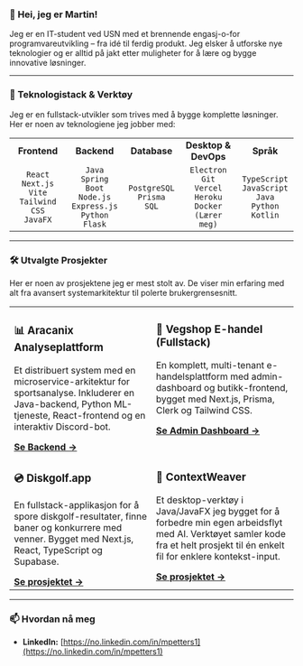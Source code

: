 ### 👋 Hei, jeg er Martin!

<p align="left">
  Jeg er en IT-student ved USN med et brennende engasj-o-for programvareutvikling – fra idé til ferdig produkt. Jeg elsker å utforske nye teknologier og er alltid på jakt etter muligheter for å lære og bygge innovative løsninger.
</p>

---

### 🚀 Teknologistack & Verktøy

Jeg er en fullstack-utvikler som trives med å bygge komplette løsninger. Her er noen av teknologiene jeg jobber med:

<table width="100%">
  <tr>
    <td align="center" width="20%">
      <strong>Frontend</strong>
    </td>
    <td align="center" width="20%">
      <strong>Backend</strong>
    </td>
    <td align="center" width="20%">
      <strong>Database</strong>
    </td>
    <td align="center" width="20%">
      <strong>Desktop & DevOps</strong>
    </td>
     <td align="center" width="20%">
      <strong>Språk</strong>
    </td>
  </tr>
  <tr>
    <td align="center">
      <code>React</code> <code>Next.js</code> <br>
      <code>Vite</code> <code>Tailwind CSS</code> <br>
      <code>JavaFX</code>
    </td>
    <td align="center">
      <code>Java</code> <code>Spring Boot</code> <br>
      <code>Node.js</code> <code>Express.js</code> <br>
      <code>Python</code> <code>Flask</code>
    </td>
    <td align="center">
      <code>PostgreSQL</code> <br>
      <code>Prisma</code> <br>
      <code>SQL</code>
    </td>
     <td align="center">
      <code>Electron</code> <code>Git</code> <br>
      <code>Vercel</code> <code>Heroku</code> <br>
      <code>Docker (Lærer meg)</code>
    </td>
    <td align="center">
      <code>TypeScript</code> <code>JavaScript</code> <br>
      <code>Java</code> <code>Python</code> <br>
      <code>Kotlin</code>
    </td>
  </tr>
</table>

---

### 🛠️ Utvalgte Prosjekter

Her er noen av prosjektene jeg er mest stolt av. De viser min erfaring med alt fra avansert systemarkitektur til polerte brukergrensesnitt.

<table>
  <tr>
    <td width="50%" valign="top">
      <h3>📊 Aracanix Analyseplattform</h3>
      <p>Et distribuert system med en microservice-arkitektur for sportsanalyse. Inkluderer en Java-backend, Python ML-tjeneste, React-frontend og en interaktiv Discord-bot.</p>
      <a href="https://github.com/martingit2/AiPortal-Backend" target="_blank"><strong>Se Backend →</strong></a>
    </td>
    <td width="50%" valign="top">
      <h3>🛒 Vegshop E-handel (Fullstack)</h3>
      <p>En komplett, multi-tenant e-handelsplattform med admin-dashboard og butikk-frontend, bygget med Next.js, Prisma, Clerk og Tailwind CSS.</p>
      <a href="https://github.com/martingit2/vegshop-admin" target="_blank"><strong>Se Admin Dashboard →</strong></a>
    </td>
  </tr>
  <tr>
    <td width="50%" valign="top">
      <h3>💿 Diskgolf.app</h3>
      <p>En fullstack-applikasjon for å spore diskgolf-resultater, finne baner og konkurrere med venner. Bygget med Next.js, React, TypeScript og Supabase.</p>
      <a href="https://github.com/martingit2/Diskgolf" target="_blank"><strong>Se prosjektet →</strong></a>
    </td>
    <td width="50%" valign="top">
      <h3>🧩 ContextWeaver</h3>
      <p>Et desktop-verktøy i Java/JavaFX jeg bygget for å forbedre min egen arbeidsflyt med AI. Verktøyet samler kode fra et helt prosjekt til én enkelt fil for enklere kontekst-input.</p>
      <a href="https://github.com/martingit2/ContextWeaver" target="_blank"><strong>Se prosjektet →</strong></a>
    </td>
  </tr>
</table>

---

### 📫 Hvordan nå meg

*   **LinkedIn:** [https://no.linkedin.com/in/mpetters1](https://no.linkedin.com/in/mpetters1) 
